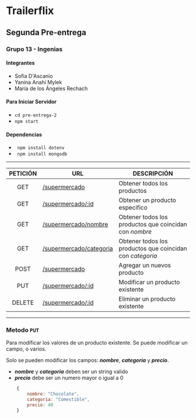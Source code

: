 # Trailerflix
## Segunda Pre-entrega 
### Grupo 13 - Ingenias

#### Integrantes
* Sofia D'Ascanio
* Yanina Anahí Mylek
* María de los Ángeles Rechach

#### Para Iniciar Servidor

* ` cd pre-entrega-2 `
* ` npm start `

#### Dependencias

* ` npm install dotenv` 
* ` npm install mongodb` 


-----

| PETICIÓN | URL | DESCRIPCIÓN |
|:--------:|-----|-------------|
| GET | [/supermercado](/supermercado) | Obtener todos los productos |
| GET | [/supermercado/:id](/supermercado) | Obtener un producto especifico |
| GET | [/supermercado/nombre](/supermercado) | Obtener todos los productos que coincidan con *nombre*|
| GET | [/supermercado/categoria](/supermercado) | Obtener todos los productos que coincidan con *categoria*|
| POST | [/supermercado](/supermercado) | Agregar un nuevos producto |
| PUT | [/supermercado/:id](/supermercado) | Modificar un producto existente |
| DELETE | [/supermercado/:id](/supermercado) | Eliminar un producto existente |


----

### Metodo ` PUT `
Para modificar los valores de un producto existente. Se puede modificar un campo, o varios.

Solo se pueden modificar los campos: ***nombre***, ***categoria*** y ***precio***. 
* ***nombre*** y ***categoria*** deben ser un string valido
* ***precio*** debe ser un numero mayor o igual a 0
``` javascript
	{
		nombre: "Chocolate",
		categoria: "Comestible",
		precio: 40
	}

```